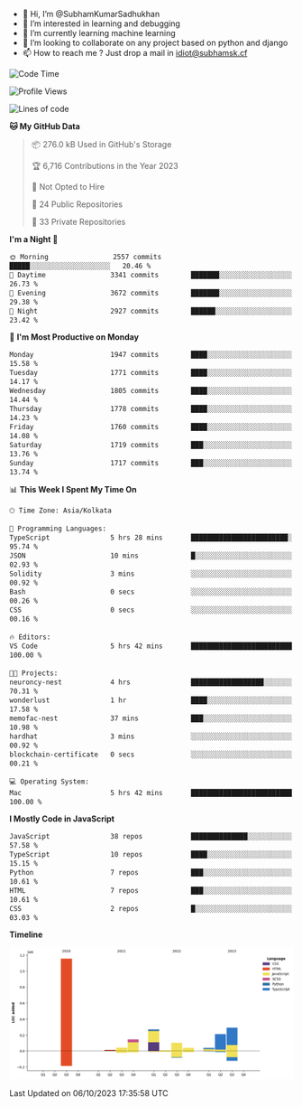- 👋 Hi, I’m @SubhamKumarSadhukhan
- 👀 I’m interested in learning and debugging
- 🌱 I’m currently learning machine learning
- 💞️ I’m looking to collaborate on any project based on python and django
- 📫 How to reach me ?
      Just drop a mail in idiot@subhamsk.cf

<!---
SubhamKumarSadhukhan/SubhamKumarSadhukhan is a ✨ special ✨ repository because its `README.md` (this file) appears on your GitHub profile.
You can click the Preview link to take a look at your changes.
--->


<!--START_SECTION:waka-->
![Code Time](http://img.shields.io/badge/Code%20Time-1%2C587%20hrs%2054%20mins-blue)

![Profile Views](http://img.shields.io/badge/Profile%20Views-20-blue)

![Lines of code](https://img.shields.io/badge/From%20Hello%20World%20I%27ve%20Written-2.3%20million%20lines%20of%20code-blue)

**🐱 My GitHub Data** 

> 📦 276.0 kB Used in GitHub's Storage 
 > 
> 🏆 6,716 Contributions in the Year 2023
 > 
> 🚫 Not Opted to Hire
 > 
> 📜 24 Public Repositories 
 > 
> 🔑 33 Private Repositories 
 > 
**I'm a Night 🦉** 

```text
🌞 Morning                2557 commits        █████░░░░░░░░░░░░░░░░░░░░   20.46 % 
🌆 Daytime                3341 commits        ███████░░░░░░░░░░░░░░░░░░   26.73 % 
🌃 Evening                3672 commits        ███████░░░░░░░░░░░░░░░░░░   29.38 % 
🌙 Night                  2927 commits        ██████░░░░░░░░░░░░░░░░░░░   23.42 % 
```
📅 **I'm Most Productive on Monday** 

```text
Monday                   1947 commits        ████░░░░░░░░░░░░░░░░░░░░░   15.58 % 
Tuesday                  1771 commits        ████░░░░░░░░░░░░░░░░░░░░░   14.17 % 
Wednesday                1805 commits        ████░░░░░░░░░░░░░░░░░░░░░   14.44 % 
Thursday                 1778 commits        ████░░░░░░░░░░░░░░░░░░░░░   14.23 % 
Friday                   1760 commits        ████░░░░░░░░░░░░░░░░░░░░░   14.08 % 
Saturday                 1719 commits        ███░░░░░░░░░░░░░░░░░░░░░░   13.76 % 
Sunday                   1717 commits        ███░░░░░░░░░░░░░░░░░░░░░░   13.74 % 
```


📊 **This Week I Spent My Time On** 

```text
🕑︎ Time Zone: Asia/Kolkata

💬 Programming Languages: 
TypeScript               5 hrs 28 mins       ████████████████████████░   95.74 % 
JSON                     10 mins             █░░░░░░░░░░░░░░░░░░░░░░░░   02.93 % 
Solidity                 3 mins              ░░░░░░░░░░░░░░░░░░░░░░░░░   00.92 % 
Bash                     0 secs              ░░░░░░░░░░░░░░░░░░░░░░░░░   00.26 % 
CSS                      0 secs              ░░░░░░░░░░░░░░░░░░░░░░░░░   00.16 % 

🔥 Editors: 
VS Code                  5 hrs 42 mins       █████████████████████████   100.00 % 

🐱‍💻 Projects: 
neuroncy-nest            4 hrs               ██████████████████░░░░░░░   70.31 % 
wonderlust               1 hr                ████░░░░░░░░░░░░░░░░░░░░░   17.58 % 
memofac-nest             37 mins             ███░░░░░░░░░░░░░░░░░░░░░░   10.98 % 
hardhat                  3 mins              ░░░░░░░░░░░░░░░░░░░░░░░░░   00.92 % 
blockchain-certificate   0 secs              ░░░░░░░░░░░░░░░░░░░░░░░░░   00.21 % 

💻 Operating System: 
Mac                      5 hrs 42 mins       █████████████████████████   100.00 % 
```

**I Mostly Code in JavaScript** 

```text
JavaScript               38 repos            ██████████████░░░░░░░░░░░   57.58 % 
TypeScript               10 repos            ████░░░░░░░░░░░░░░░░░░░░░   15.15 % 
Python                   7 repos             ███░░░░░░░░░░░░░░░░░░░░░░   10.61 % 
HTML                     7 repos             ███░░░░░░░░░░░░░░░░░░░░░░   10.61 % 
CSS                      2 repos             █░░░░░░░░░░░░░░░░░░░░░░░░   03.03 % 
```



**Timeline**

![Lines of Code chart](https://raw.githubusercontent.com/SubhamKumarSadhukhan/SubhamKumarSadhukhan/main/assets/bar_graph.png)


 Last Updated on 06/10/2023 17:35:58 UTC
<!--END_SECTION:waka-->
